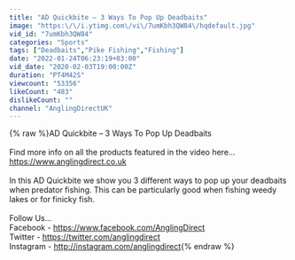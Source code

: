 ```yaml
---
title: "AD Quickbite – 3 Ways To Pop Up Deadbaits"
image: "https:\/\/i.ytimg.com\/vi\/7umKbh3QW84\/hqdefault.jpg"
vid_id: "7umKbh3QW84"
categories: "Sports"
tags: ["Deadbaits","Pike Fishing","Fishing"]
date: "2022-01-24T06:23:19+03:00"
vid_date: "2020-02-03T19:00:00Z"
duration: "PT4M42S"
viewcount: "53356"
likeCount: "483"
dislikeCount: ""
channel: "AnglingDirectUK"
---
```

{% raw %}AD Quickbite – 3 Ways To Pop Up Deadbaits<br /><br />Find more info on all the products featured in the video here... <a rel="nofollow" target="blank" href="https://www.anglingdirect.co.uk">https://www.anglingdirect.co.uk</a><br /><br />In this AD Quickbite we show you 3 different ways to pop up your deadbaits when predator fishing. This can be particularly good when fishing weedy lakes or for finicky fish.<br /><br />Follow Us... <br />Facebook - <a rel="nofollow" target="blank" href="https://www.facebook.com/AnglingDirect">https://www.facebook.com/AnglingDirect</a><br />Twitter - <a rel="nofollow" target="blank" href="https://twitter.com/anglingdirect">https://twitter.com/anglingdirect</a><br />Instagram - <a rel="nofollow" target="blank" href="http://instagram.com/anglingdirect">http://instagram.com/anglingdirect</a>{% endraw %}
